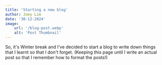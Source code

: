 ```yaml
---
title: 'Starting a new blog'
author: Joey Lim
date: '30-12-2024'
image:
    url: '/blog-post.webp'
    alt: 'Post Thumbnail'
---
```


So, it's Winter break and I've decided to start a blog to write down things that I learnt so that I don't forget. (Keeping this page until I write an actual post so that I remember how to format the posts!)

<!-- <div class="center">
  <img class="pro-img" width="500px" height="281" src="/image-1.webp" alt="First Image" />
</div> -->



